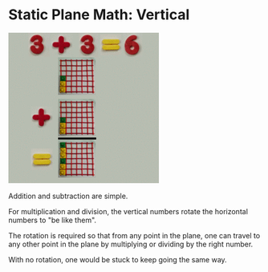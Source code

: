 # Static Plane Math: Vertical

![](../img/plane_r_300.gif)

Addition and subtraction are simple.

For multiplication and division, the vertical numbers rotate the horizontal numbers to "be like them".

The rotation is required so that from any point in the plane, one can travel to any other point in the plane by multiplying or dividing by the right number.

With no rotation, one would be stuck to keep going the same way.

